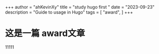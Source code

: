 +++
author = "ahKevinXy"
title = "study hugo first "
date = "2023-09-23"
description = "Guide to  usage in Hugo"
tags = [
    "award",
]
+++

# 这是一篇 award文章



11111
